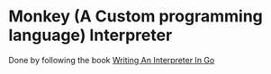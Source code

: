 # Monkey (A Custom programming language) Interpreter

Done by following the book [Writing An Interpreter In Go]("https://interpreterbook.com/")
